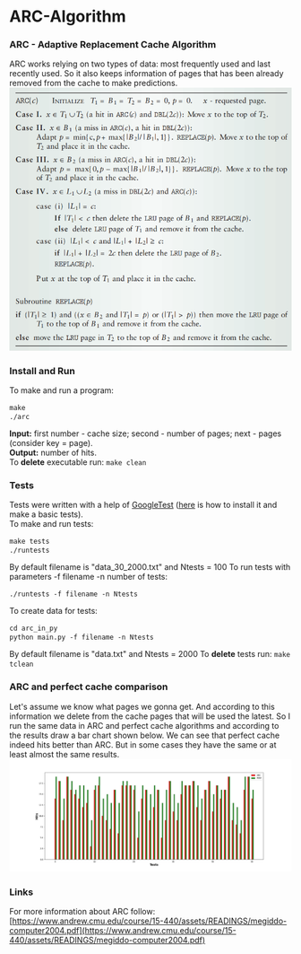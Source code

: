 # ARC-Algorithm   
###  ARC - Adaptive Replacement Cache Algorithm   
ARC works relying on two types of data: most frequently used and  last recently used. So it also keeps information of pages that has been already removed from the cache to make predictions.   
![arc-algorithm.png](files/arc-algorithm.png)    
### Install and Run   
To make and run a program:   
```
make
./arc
```
**Input:** first number - cache size; second - number of pages; next - pages (consider key = page).   
**Output:**  number of hits.   
To **delete** executable run: `make clean
`   
### Tests   
Tests were written with a help of [GoogleTest](https://google.github.io/googletest/) ([here](https://habr.com/ru/articles/667880/) is how to install it and make a basic tests).    
To make and run tests:   
```
make tests
./runtests
```
By default filename is "data_30_2000.txt" and Ntests = 100
To run tests with parameters -f filename  -n number of tests:   
```
./runtests -f filename -n Ntests
```
To create data for tests:   
```
cd arc_in_py
python main.py -f filename -n Ntests
```
By default filename is "data.txt" and Ntests = 2000
To **delete** tests run: `make tclean`    
### ARC and perfect cache comparison
Let's assume we know what pages we gonna get. And according to this information we delete from the cache pages that will be used the latest.
So I run the same data in ARC and perfect cache algorithms and according to the results draw a bar chart shown below.
We can see that perfect cache indeed hits better than ARC. But in some cases they have the same or at least almost the same results.
![comparison.png](comparison.png)    
### Links   
For more information about ARC follow: [https://www.andrew.cmu.edu/course/15-440/assets/READINGS/megiddo-computer2004.pdf](https://www.andrew.cmu.edu/course/15-440/assets/READINGS/megiddo-computer2004.pdf)    
   
